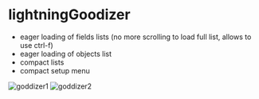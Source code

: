 # lightningGoodizer

 - eager loading of fields lists (no more scrolling to load full list, allows to use ctrl-f)
 - eager loading of objects list
 - compact lists
 - compact setup menu

![goddizer1](https://i.ibb.co/4J62bQ2/goodizer1.png)
![goddizer2](https://i.ibb.co/yqB8SC9/goodizer2.png)
